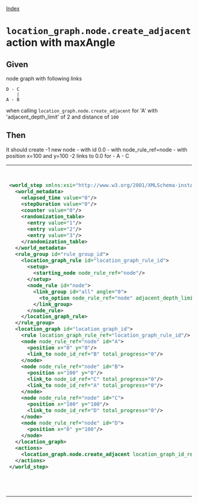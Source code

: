 [Index](./index.md)
# `location_graph.node.create_adjacent` action with maxAngle
## Given
node graph with following links
```
D - C
    |
A - B
```
when calling `location_graph.node.create_adjacent` for 'A' with 'adjacent_depth_limit' of 2
and distance of `100`

## Then
It should create
  -1 new node
    - with id 0.0
    - with node_rule_ref=node
    - with position x=100 and y=100
  -2 links to 0.0 for
    - A
    - C
<table>
<tr>
<th>1_input.xml</th>
<th>2_expected.xml</th>
</tr>
<tr>
<td style="vertical-align:top">
  
```xml
<world_step xmlns:xsi="http://www.w3.org/2001/XMLSchema-instance" xsi:noNamespaceSchemaLocation="../../../../../../../../../../../../world_step.xsd">
  <world_metadata>
    <elapsed_time value="0"/>
    <stepDuration value="0"/>
    <counter value="0"/>
    <randomization_table>
      <entry value="1"/>
      <entry value="2"/>
      <entry value="3"/>
    </randomization_table>
  </world_metadata>
  <rule_group id="rule_group_id">
    <location_graph_rule id="location_graph_rule_id">
      <setup>
        <starting_node node_rule_ref="node"/>
      </setup>
      <node_rule id="node">
        <link_group id="all" angle="0">
          <to_option node_rule_ref="node" adjacent_depth_limit="2" distance="100"/>
        </link_group>
      </node_rule>
    </location_graph_rule>
  </rule_group>
  <location_graph id="location_graph_id">
    <rule location_graph_rule_ref="location_graph_rule_id"/>
    <node node_rule_ref="node" id="A">
      <position x="0" y="0"/>
      <link_to node_id_ref="B" total_progress="0"/>
    </node>
    <node node_rule_ref="node" id="B">
      <position x="100" y="0"/>
      <link_to node_id_ref="C" total_progress="0"/>
      <link_to node_id_ref="A" total_progress="0"/>
    </node>
    <node node_rule_ref="node" id="C">
      <position x="100" y="100"/>
      <link_to node_id_ref="D" total_progress="0"/>
    </node>
    <node node_rule_ref="node" id="D">
      <position x="0" y="100"/>
    </node>
  </location_graph>
  <actions>
    <location_graph.node.create_adjacent location_graph_id_ref="location_graph_id" node_id_ref="A"/>
  </actions>
</world_step>
```
  
</td>
<td style="vertical-align:top">

```xml
<world_step xmlns:xsi="http://www.w3.org/2001/XMLSchema-instance" xsi:noNamespaceSchemaLocation="../../../../../../../../../../../../world_step.xsd">
  <world_metadata>
    <elapsed_time value="0"/>
    <stepDuration value="0"/>
    <counter value="1"/>
    <randomization_table>
      <entry value="2"/>
      <entry value="3"/>
      <entry value="1"/>
    </randomization_table>
  </world_metadata>
  <rule_group id="rule_group_id">
    <location_graph_rule id="location_graph_rule_id">
      <setup>
        <starting_node node_rule_ref="node"/>
      </setup>
      <node_rule id="node">
        <link_group id="all" angle="0">
          <to_option node_rule_ref="node" adjacent_depth_limit="2" distance="100"/>
        </link_group>
      </node_rule>
    </location_graph_rule>
  </rule_group>
  <location_graph id="location_graph_id">
    <rule location_graph_rule_ref="location_graph_rule_id"/>
    <node node_rule_ref="node" id="A">
      <position x="0" y="0"/>
      <link_to node_id_ref="B" total_progress="0"/>
      <link_to node_id_ref="0.0" total_progress="0"/>
    </node>
    <node node_rule_ref="node" id="B">
      <position x="100" y="0"/>
      <link_to node_id_ref="C" total_progress="0"/>
      <link_to node_id_ref="A" total_progress="0"/>
    </node>
    <node node_rule_ref="node" id="C">
      <position x="100" y="100"/>
      <link_to node_id_ref="D" total_progress="0"/>
      <link_to node_id_ref="0.0" total_progress="0"/>
    </node>
    <node node_rule_ref="node" id="D">
      <position x="0" y="100"/>
    </node>
    <node node_rule_ref="node" id="0.0">
      <position x="100" y="0"/>
      <link_to node_id_ref="A" total_progress="0"/>
    </node>
  </location_graph>
</world_step>
```

</td>
</tr>
</table>
